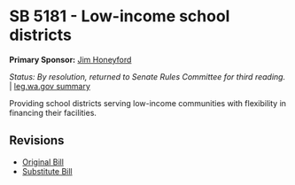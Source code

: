 # SB 5181 - Low-income school districts
**Primary Sponsor:** [Jim Honeyford](/person/leg/jim.honeyford.md)

*Status: By resolution, returned to Senate Rules Committee for third reading.* | [leg.wa.gov summary](https://app.leg.wa.gov/billsummary?BillNumber=5181&Year=2021)

Providing school districts serving low-income communities with flexibility in financing their facilities.

## Revisions
* [Original Bill](1/)
* [Substitute Bill](S/)